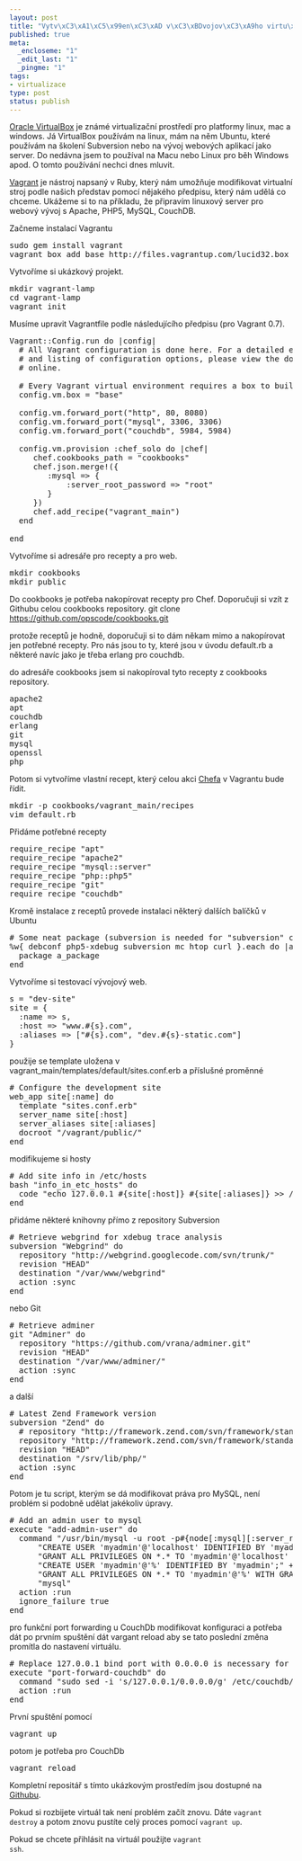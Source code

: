 ```yaml
--- 
layout: post
title: "Vytv\xC3\xA1\xC5\x99en\xC3\xAD v\xC3\xBDvojov\xC3\xA9ho virtu\xC3\xA1ln\xC3\xADho prost\xC5\x99ed\xC3\xAD s pomoc\xC3\xAD VirtualBoxu a Vagrantu"
published: true
meta: 
  _encloseme: "1"
  _edit_last: "1"
  _pingme: "1"
tags: 
- virtualizace
type: post
status: publish
---
```

<a href="http://www.virtualbox.org/">Oracle VirtualBox</a> je známé virtualizační prostředí pro platformy linux, mac a windows. Já VirtualBox používám na linux, mám na něm Ubuntu, které používám na školení Subversion nebo na vývoj webových aplikací jako server. Do nedávna jsem to používal na Macu nebo Linux pro běh Windows apod. O tomto používání nechci dnes mluvit.

<a href="http://www.vagrantup.com">Vagrant</a> je nástroj napsaný v Ruby, který nám umožňuje modifikovat virtualní stroj podle našich představ pomocí nějakého předpisu, který nám udělá co chceme. Ukážeme si to na příkladu, že připravím linuxový server pro webový vývoj s Apache, PHP5, MySQL, CouchDB.

Začneme instalací Vagrantu
<pre class="code">sudo gem install vagrant
vagrant box add base http://files.vagrantup.com/lucid32.box</pre>
Vytvoříme si ukázkový projekt.
<pre class="code">mkdir vagrant-lamp
cd vagrant-lamp
vagrant init</pre>
Musíme upravit Vagrantfile podle následujícího předpisu (pro Vagrant 0.7).
<pre class="code">Vagrant::Config.run do |config|
  # All Vagrant configuration is done here. For a detailed explanation
  # and listing of configuration options, please view the documentation
  # online.

  # Every Vagrant virtual environment requires a box to build off of.
  config.vm.box = "base"

  config.vm.forward_port("http", 80, 8080)
  config.vm.forward_port("mysql", 3306, 3306)
  config.vm.forward_port("couchdb", 5984, 5984)

  config.vm.provision :chef_solo do |chef|
     chef.cookbooks_path = "cookbooks"
  	 chef.json.merge!({
     	:mysql =&gt; {
     		:server_root_password =&gt; "root"
	 	}
  	 })
	 chef.add_recipe("vagrant_main")
  end

end</pre>
Vytvoříme si adresáře pro recepty a pro web.
<pre class="code">mkdir cookbooks
mkdir public</pre>
Do cookbooks je potřeba nakopírovat recepty pro Chef. Doporučuji si vzít z Githubu celou cookbooks repository.
git clone <a href="https://github.com/opscode/cookbooks.git">https://github.com/opscode/cookbooks.git</a>

protože receptů je hodně, doporučuji si to dám někam mimo a nakopírovat jen potřebné recepty. Pro nás jsou to ty, které jsou v úvodu default.rb a některé navíc jako je třeba erlang pro couchdb.

do adresáře cookbooks jsem si nakopíroval tyto recepty z cookbooks repository.
<pre>apache2
apt
couchdb
erlang
git
mysql
openssl
php</pre>
Potom si vytvoříme vlastní recept, který celou akci <a href="http://www.opscode.com/chef">Chefa</a> v Vagrantu bude řídit.
<pre>mkdir -p cookbooks/vagrant_main/recipes
vim default.rb</pre>
Přidáme potřebné recepty
<pre>require_recipe "apt"
require_recipe "apache2"
require_recipe "mysql::server"
require_recipe "php::php5"
require_recipe "git"
require_recipe "couchdb"</pre>
Kromě instalace z receptů provede instalaci některý dalších balíčků v Ubuntu
<pre># Some neat package (subversion is needed for "subversion" chef ressource)
%w{ debconf php5-xdebug subversion mc htop curl }.each do |a_package|
  package a_package
end</pre>
Vytvoříme si testovací vývojový web.
<pre>s = "dev-site"
site = {
  :name =&gt; s,
  :host =&gt; "www.#{s}.com",
  :aliases =&gt; ["#{s}.com", "dev.#{s}-static.com"]
}</pre>
použije se template uložena v vagrant_main/templates/default/sites.conf.erb a příslušné proměnné
<pre># Configure the development site
web_app site[:name] do
  template "sites.conf.erb"
  server_name site[:host]
  server_aliases site[:aliases]
  docroot "/vagrant/public/"
end</pre>
modifikujeme si hosty
<pre># Add site info in /etc/hosts
bash "info_in_etc_hosts" do
  code "echo 127.0.0.1 #{site[:host]} #{site[:aliases]} &gt;&gt; /etc/hosts"
end</pre>
přidáme některé knihovny přímo z repository Subversion
<pre># Retrieve webgrind for xdebug trace analysis
subversion "Webgrind" do
  repository "http://webgrind.googlecode.com/svn/trunk/"
  revision "HEAD"
  destination "/var/www/webgrind"
  action :sync
end</pre>
nebo Git
<pre># Retrieve adminer
git "Adminer" do
  repository "https://github.com/vrana/adminer.git"
  revision "HEAD"
  destination "/var/www/adminer/"
  action :sync
end</pre>
a další
<pre># Latest Zend Framework version
subversion "Zend" do
  # repository "http://framework.zend.com/svn/framework/standard/trunk/library/"
  repository "http://framework.zend.com/svn/framework/standard/tags/release-1.11.3/library/"
  revision "HEAD"
  destination "/srv/lib/php/"
  action :sync
end</pre>
Potom je tu script, kterým se dá modifikovat práva pro MySQL, není problém si podobně udělat jakékoliv úpravy.
<pre># Add an admin user to mysql
execute "add-admin-user" do
  command "/usr/bin/mysql -u root -p#{node[:mysql][:server_root_password]} -e \"" +
      "CREATE USER 'myadmin'@'localhost' IDENTIFIED BY 'myadmin';" +
      "GRANT ALL PRIVILEGES ON *.* TO 'myadmin'@'localhost' WITH GRANT OPTION;" +
      "CREATE USER 'myadmin'@'%' IDENTIFIED BY 'myadmin';" +
      "GRANT ALL PRIVILEGES ON *.* TO 'myadmin'@'%' WITH GRANT OPTION;\" " +
      "mysql"
  action :run
  ignore_failure true
end</pre>
pro funkční port forwarding u CouchDb modifikovat konfiguraci a potřeba dát po prvním spuštění dát vargant reload aby se tato poslední změna promítla do nastavení virtuálu.
<pre># Replace 127.0.0.1 bind port with 0.0.0.0 is necessary for port forwarding
execute "port-forward-couchdb" do
  command "sudo sed -i 's/127.0.0.1/0.0.0.0/g' /etc/couchdb/default.ini"
  action :run
end</pre>
První spuštění pomocí
<pre>vagrant up</pre>
potom je potřeba pro CouchDb
<pre>vagrant reload</pre>
Kompletní repositář s tímto ukázkovým prostředím jsou dostupné na <a href="https://github.com/abtris/vagrant-lamp">Githubu</a>.

Pokud si rozbijete virtuál tak není problém začít znovu. Dáte <code>vagrant destroy</code> a potom znovu pustíte celý proces pomocí <code>vagrant up</code>.

Pokud se chcete přihlásit na virtuál použijte <code>vagrant ssh</code>.
